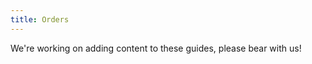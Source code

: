 ```yaml
---
title: Orders
---
```


<tool-tip title="Guides incoming!">
We're working on adding content to these guides, please bear with us!
</tool-tip>
